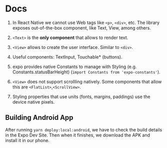# Docs

1. In React Native we cannot use Web tags like `<p>`, `<div>`, etc. The library exposes out-of-the-box component, like Text, View, among others.

2. `<Text>` is the **only component** that allows to render text.

3. `<View>` allows to create the user interface. Similar to `<div>`.

4. Useful components: TextInput, Touchable* (buttons).

5. expo provides native Constants to manage with Styling (e.g. Constants.statusBarHeight) (`import Constants from 'expo-constants'`).

6. `<View>` does not support scrollling natively. Some components that allow this are `<FlatList>`,`<ScrollView>`.

7. Styling properties that use units (fonts, margins, paddings) use the device native pixels.

## Building Android App

After running `yarn deploy:local:android`, we have to check the build details in the Expo Dev Site. Then when it finishes, we download the APK and install it in our phone.
